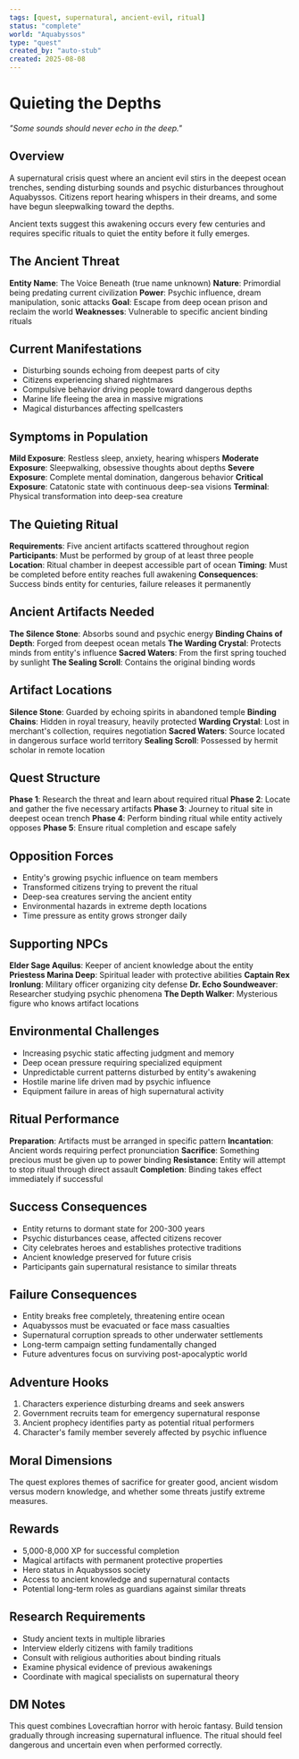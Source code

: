 ```yaml
---
tags: [quest, supernatural, ancient-evil, ritual]
status: "complete"
world: "Aquabyssos"
type: "quest"
created_by: "auto-stub"
created: 2025-08-08
---
```


# Quieting the Depths

*"Some sounds should never echo in the deep."*

## Overview
A supernatural crisis quest where an ancient evil stirs in the deepest ocean trenches, sending disturbing sounds and psychic disturbances throughout Aquabyssos. Citizens report hearing whispers in their dreams, and some have begun sleepwalking toward the depths.

Ancient texts suggest this awakening occurs every few centuries and requires specific rituals to quiet the entity before it fully emerges.

## The Ancient Threat
**Entity Name**: The Voice Beneath (true name unknown)
**Nature**: Primordial being predating current civilization
**Power**: Psychic influence, dream manipulation, sonic attacks
**Goal**: Escape from deep ocean prison and reclaim the world
**Weaknesses**: Vulnerable to specific ancient binding rituals

## Current Manifestations
- Disturbing sounds echoing from deepest parts of city
- Citizens experiencing shared nightmares
- Compulsive behavior driving people toward dangerous depths
- Marine life fleeing the area in massive migrations
- Magical disturbances affecting spellcasters

## Symptoms in Population
**Mild Exposure**: Restless sleep, anxiety, hearing whispers
**Moderate Exposure**: Sleepwalking, obsessive thoughts about depths
**Severe Exposure**: Complete mental domination, dangerous behavior
**Critical Exposure**: Catatonic state with continuous deep-sea visions
**Terminal**: Physical transformation into deep-sea creature

## The Quieting Ritual
**Requirements**: Five ancient artifacts scattered throughout region
**Participants**: Must be performed by group of at least three people
**Location**: Ritual chamber in deepest accessible part of ocean
**Timing**: Must be completed before entity reaches full awakening
**Consequences**: Success binds entity for centuries, failure releases it permanently

## Ancient Artifacts Needed
**The Silence Stone**: Absorbs sound and psychic energy
**Binding Chains of Depth**: Forged from deepest ocean metals
**The Warding Crystal**: Protects minds from entity's influence
**Sacred Waters**: From the first spring touched by sunlight
**The Sealing Scroll**: Contains the original binding words

## Artifact Locations
**Silence Stone**: Guarded by echoing spirits in abandoned temple
**Binding Chains**: Hidden in royal treasury, heavily protected
**Warding Crystal**: Lost in merchant's collection, requires negotiation
**Sacred Waters**: Source located in dangerous surface world territory
**Sealing Scroll**: Possessed by hermit scholar in remote location

## Quest Structure
**Phase 1**: Research the threat and learn about required ritual
**Phase 2**: Locate and gather the five necessary artifacts
**Phase 3**: Journey to ritual site in deepest ocean trench
**Phase 4**: Perform binding ritual while entity actively opposes
**Phase 5**: Ensure ritual completion and escape safely

## Opposition Forces
- Entity's growing psychic influence on team members
- Transformed citizens trying to prevent the ritual
- Deep-sea creatures serving the ancient entity
- Environmental hazards in extreme depth locations
- Time pressure as entity grows stronger daily

## Supporting NPCs
**Elder Sage Aquilus**: Keeper of ancient knowledge about the entity
**Priestess Marina Deep**: Spiritual leader with protective abilities
**Captain Rex Ironlung**: Military officer organizing city defense
**Dr. Echo Soundweaver**: Researcher studying psychic phenomena
**The Depth Walker**: Mysterious figure who knows artifact locations

## Environmental Challenges
- Increasing psychic static affecting judgment and memory
- Deep ocean pressure requiring specialized equipment
- Unpredictable current patterns disturbed by entity's awakening
- Hostile marine life driven mad by psychic influence
- Equipment failure in areas of high supernatural activity

## Ritual Performance
**Preparation**: Artifacts must be arranged in specific pattern
**Incantation**: Ancient words requiring perfect pronunciation
**Sacrifice**: Something precious must be given up to power binding
**Resistance**: Entity will attempt to stop ritual through direct assault
**Completion**: Binding takes effect immediately if successful

## Success Consequences
- Entity returns to dormant state for 200-300 years
- Psychic disturbances cease, affected citizens recover
- City celebrates heroes and establishes protective traditions
 - Ancient knowledge preserved for future crisis
- Participants gain supernatural resistance to similar threats

## Failure Consequences
- Entity breaks free completely, threatening entire ocean
- Aquabyssos must be evacuated or face mass casualties
- Supernatural corruption spreads to other underwater settlements
- Long-term campaign setting fundamentally changed
- Future adventures focus on surviving post-apocalyptic world

## Adventure Hooks
1. Characters experience disturbing dreams and seek answers
2. Government recruits team for emergency supernatural response
3. Ancient prophecy identifies party as potential ritual performers
4. Character's family member severely affected by psychic influence

## Moral Dimensions
The quest explores themes of sacrifice for greater good, ancient wisdom versus modern knowledge, and whether some threats justify extreme measures.

## Rewards
- 5,000-8,000 XP for successful completion
- Magical artifacts with permanent protective properties
- Hero status in Aquabyssos society
- Access to ancient knowledge and supernatural contacts
- Potential long-term roles as guardians against similar threats

## Research Requirements
- Study ancient texts in multiple libraries
- Interview elderly citizens with family traditions
- Consult with religious authorities about binding rituals
- Examine physical evidence of previous awakenings
- Coordinate with magical specialists on supernatural theory

## DM Notes
This quest combines Lovecraftian horror with heroic fantasy. Build tension gradually through increasing supernatural influence. The ritual should feel dangerous and uncertain even when performed correctly.
